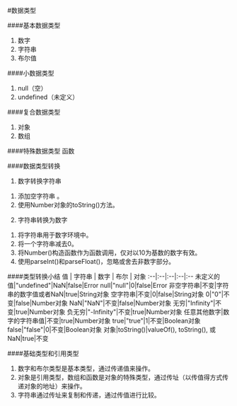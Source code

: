 #数据类型

####基本数据类型
1. 数字
2. 字符串
3. 布尔值

####小数据类型
1. null（空）
2. undefined（未定义）

####复合数据类型
1. 对象
2. 数组

####特殊数据类型
函数

####数据类型转换
1. 数字转换字符串  
1) 添加空字符串  。
2) 使用Number对象的toString()方法。  
2. 字符串转换为数字
1) 将字符串用于数字环境中。
2) 将一个字符串减去0。
3) 将Number()构造函数作为函数调用，仅对以10为基数的数字有效。
4) 使用parseInt()和parseFloat()，忽略或舍去非数字部分。

####类型转换小结
值 | 字符串 | 数字 | 布尔 | 对象
:--|:--|:--|:--|:--
未定义的值|"undefined"|NaN|false|Error
null|"null"|0|false|Error
非空字符串|不变|字符串的数字值或者NaN|true|String对象
空字符串|不变|0|false|String对象
0|"0"|不变|false|Number对象
NaN|"NaN"|不变|false|Number对象
无穷|"Infinity"|不变|true|Number对象
负无穷|"-Infinity"|不变|true|Number对象
任意其他数字|数字的字符串值|不变|true|Number对象
true|"true"|1|不变|Boolean对象
false|"false"|0|不变|Boolean对象
对象|toString()|valueOf(), toString(), 或NaN|true|不变

####基础类型和引用类型
1) 数字和布尔类型是基本类型，通过传递值来操作。  
2) 对象是引用类型，数组和函数是对象的特殊类型，通过传址（以传值得方式传递对象的地址）来操作。
3) 字符串通过传址来复制和传递，通过传值进行比较。

